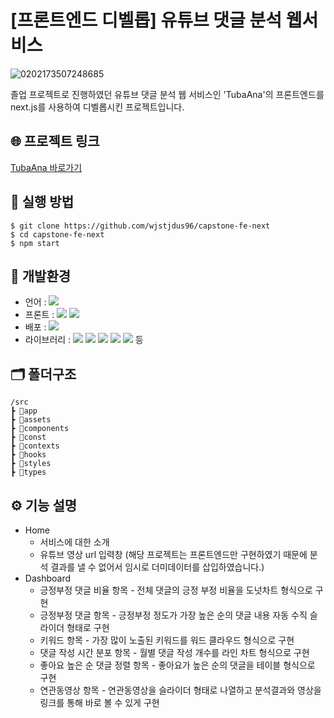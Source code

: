 # [프론트엔드 디벨롭] 유튜브 댓글 분석 웹서비스

![0202173507248685](https://github.com/wjstjdus96/capstone-fe-next/assets/77755620/52f5b199-0e75-4942-8084-0655ee0c05e5)

졸업 프로젝트로 진행하였던 유튜브 댓글 분석 웹 서비스인 'TubaAna'의 프론트엔드를 next.js를 사용하여 디벨롭시킨 프로젝트입니다.

## 🌐 프로젝트 링크

[TubaAna 바로가기](https://cheery-biscochitos-ee7b8b.netlify.app/)

## 📃 실행 방법

```
$ git clone https://github.com/wjstjdus96/capstone-fe-next
$ cd capstone-fe-next
$ npm start
```

## 🚀 개발환경

- 언어 : <img src="https://img.shields.io/badge/TypeScript-3178C6?style=flat&logo=TypeScript&logoColor=white">
- 프론트 : <img src="https://img.shields.io/badge/NextJS-000000?style=flat&logo=nextdotjs&logoColor=white"> <img src="https://img.shields.io/badge/React-61DAFB?style=flat&logo=React&logoColor=white">
- 배포 : <img src="https://img.shields.io/badge/Netlify-00C7B7?style=flat&logo=netlify&logoColor=white">
- 라이브러리 : <img src="https://img.shields.io/badge/Tailwind css-06B6D4?style=flat&logo=tailwindcss&logoColor=white"> <img src="https://img.shields.io/badge/ChartJS-FF6384?style=flat&logo=chartdotjs&logoColor=white"> <img src="https://img.shields.io/badge/D3.js-F9A03C?style=flat&logo=d3dotjs&logoColor=white"> <img src="https://img.shields.io/badge/Swiper-6332F6?style=flat&logo=swiper&logoColor=white"> <img src="https://img.shields.io/badge/React Slick-FF880F?style=flat"> 등

## 🗂 폴더구조

```
/src
┣ 📁app
┣ 📁assets
┣ 📁components
┣ 📁const
┣ 📁contexts
┣ 📁hooks
┣ 📁styles
┣ 📁types
```

## ⚙️ 기능 설명

- Home
  - 서비스에 대한 소개
  - 유튜브 영상 url 입력창
    (해당 프로젝트는 프론트엔드만 구현하였기 때문에 분석 결과를 낼 수 없어서 임시로 더미데이터를 삽입하였습니다.)
- Dashboard
  - 긍정부정 댓글 비율 항목 - 전체 댓글의 긍정 부정 비율을 도넛차트 형식으로 구현
  - 긍정부정 댓글 항목 - 긍정부정 정도가 가장 높은 순의 댓글 내용 자동 수직 슬라이더 형태로 구현
  - 키워드 항목 - 가장 많이 노출된 키워드를 워드 클라우드 형식으로 구현
  - 댓글 작성 시간 분포 항목 - 월별 댓글 작성 개수를 라인 차트 형식으로 구현
  - 좋아요 높은 순 댓글 정렬 항목 - 좋아요가 높은 순의 댓글을 테이블 형식으로 구현
  - 연관동영상 항목 - 연관동영상을 슬라이더 형태로 나열하고 분석결과와 영상을 링크를 통해 바로 볼 수 있게 구현
